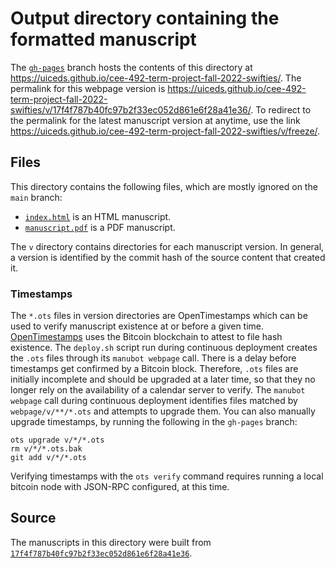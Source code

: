 # Output directory containing the formatted manuscript

The [`gh-pages`](https://github.com/uiceds/cee-492-term-project-fall-2022-swifties/tree/gh-pages) branch hosts the contents of this directory at <https://uiceds.github.io/cee-492-term-project-fall-2022-swifties/>.
The permalink for this webpage version is <https://uiceds.github.io/cee-492-term-project-fall-2022-swifties/v/17f4f787b40fc97b2f33ec052d861e6f28a41e36/>.
To redirect to the permalink for the latest manuscript version at anytime, use the link <https://uiceds.github.io/cee-492-term-project-fall-2022-swifties/v/freeze/>.

## Files

This directory contains the following files, which are mostly ignored on the `main` branch:

+ [`index.html`](index.html) is an HTML manuscript.
+ [`manuscript.pdf`](manuscript.pdf) is a PDF manuscript.

The `v` directory contains directories for each manuscript version.
In general, a version is identified by the commit hash of the source content that created it.

### Timestamps

The `*.ots` files in version directories are OpenTimestamps which can be used to verify manuscript existence at or before a given time.
[OpenTimestamps](https://opentimestamps.org/) uses the Bitcoin blockchain to attest to file hash existence.
The `deploy.sh` script run during continuous deployment creates the `.ots` files through its `manubot webpage` call.
There is a delay before timestamps get confirmed by a Bitcoin block.
Therefore, `.ots` files are initially incomplete and should be upgraded at a later time, so that they no longer rely on the availability of a calendar server to verify.
The `manubot webpage` call during continuous deployment identifies files matched by `webpage/v/**/*.ots` and attempts to upgrade them.
You can also manually upgrade timestamps, by running the following in the `gh-pages` branch:

```shell
ots upgrade v/*/*.ots
rm v/*/*.ots.bak
git add v/*/*.ots
```

Verifying timestamps with the `ots verify` command requires running a local bitcoin node with JSON-RPC configured, at this time.

## Source

The manuscripts in this directory were built from
[`17f4f787b40fc97b2f33ec052d861e6f28a41e36`](https://github.com/uiceds/cee-492-term-project-fall-2022-swifties/commit/17f4f787b40fc97b2f33ec052d861e6f28a41e36).
